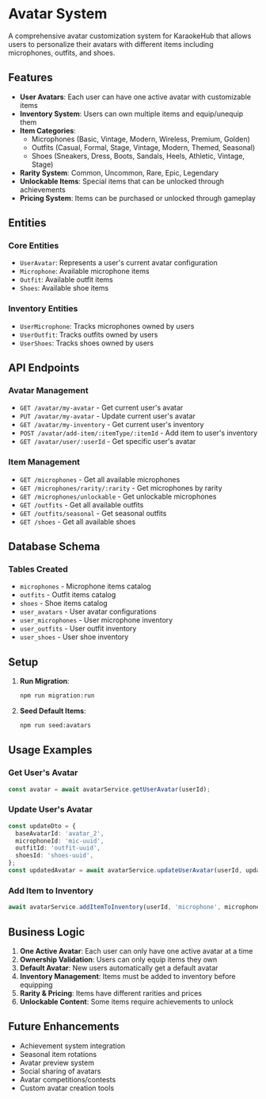 # Avatar System

A comprehensive avatar customization system for KaraokeHub that allows users to personalize their avatars with different items including microphones, outfits, and shoes.

## Features

- **User Avatars**: Each user can have one active avatar with customizable items
- **Inventory System**: Users can own multiple items and equip/unequip them
- **Item Categories**:
  - Microphones (Basic, Vintage, Modern, Wireless, Premium, Golden)
  - Outfits (Casual, Formal, Stage, Vintage, Modern, Themed, Seasonal)
  - Shoes (Sneakers, Dress, Boots, Sandals, Heels, Athletic, Vintage, Stage)
- **Rarity System**: Common, Uncommon, Rare, Epic, Legendary
- **Unlockable Items**: Special items that can be unlocked through achievements
- **Pricing System**: Items can be purchased or unlocked through gameplay

## Entities

### Core Entities

- `UserAvatar`: Represents a user's current avatar configuration
- `Microphone`: Available microphone items
- `Outfit`: Available outfit items
- `Shoes`: Available shoe items

### Inventory Entities

- `UserMicrophone`: Tracks microphones owned by users
- `UserOutfit`: Tracks outfits owned by users
- `UserShoes`: Tracks shoes owned by users

## API Endpoints

### Avatar Management

- `GET /avatar/my-avatar` - Get current user's avatar
- `PUT /avatar/my-avatar` - Update current user's avatar
- `GET /avatar/my-inventory` - Get current user's inventory
- `POST /avatar/add-item/:itemType/:itemId` - Add item to user's inventory
- `GET /avatar/user/:userId` - Get specific user's avatar

### Item Management

- `GET /microphones` - Get all available microphones
- `GET /microphones/rarity/:rarity` - Get microphones by rarity
- `GET /microphones/unlockable` - Get unlockable microphones
- `GET /outfits` - Get all available outfits
- `GET /outfits/seasonal` - Get seasonal outfits
- `GET /shoes` - Get all available shoes

## Database Schema

### Tables Created

- `microphones` - Microphone items catalog
- `outfits` - Outfit items catalog
- `shoes` - Shoe items catalog
- `user_avatars` - User avatar configurations
- `user_microphones` - User microphone inventory
- `user_outfits` - User outfit inventory
- `user_shoes` - User shoe inventory

## Setup

1. **Run Migration**:

   ```bash
   npm run migration:run
   ```

2. **Seed Default Items**:
   ```bash
   npm run seed:avatars
   ```

## Usage Examples

### Get User's Avatar

```typescript
const avatar = await avatarService.getUserAvatar(userId);
```

### Update User's Avatar

```typescript
const updateDto = {
  baseAvatarId: 'avatar_2',
  microphoneId: 'mic-uuid',
  outfitId: 'outfit-uuid',
  shoesId: 'shoes-uuid',
};
const updatedAvatar = await avatarService.updateUserAvatar(userId, updateDto);
```

### Add Item to Inventory

```typescript
await avatarService.addItemToInventory(userId, 'microphone', microphoneId);
```

## Business Logic

1. **One Active Avatar**: Each user can only have one active avatar at a time
2. **Ownership Validation**: Users can only equip items they own
3. **Default Avatar**: New users automatically get a default avatar
4. **Inventory Management**: Items must be added to inventory before equipping
5. **Rarity & Pricing**: Items have different rarities and prices
6. **Unlockable Content**: Some items require achievements to unlock

## Future Enhancements

- Achievement system integration
- Seasonal item rotations
- Avatar preview system
- Social sharing of avatars
- Avatar competitions/contests
- Custom avatar creation tools
